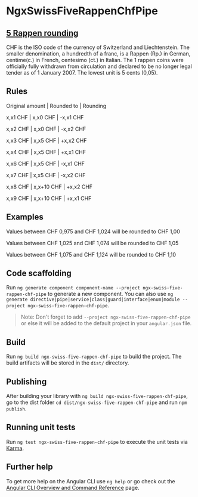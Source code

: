 # NgxSwissFiveRappenChfPipe

## [5 Rappen rounding](https://secure.cerm.be/hd/onlinehelp/Modules/Parameters/Accounting_parameters/5_Rappen_rounding.htm)

CHF is the ISO code of the currency of Switzerland and Liechtenstein. The smaller denomination, a hundredth of a franc, is a Rappen (Rp.) in German, centime(c.) in French, centesimo (ct.) in Italian. The 1 rappen coins were officially fully withdrawn from circulation and declared to be no longer legal tender as of 1 January 2007. The lowest unit is 5 cents (0,05).

## Rules

Original amount | Rounded to |  Rounding

x,x1 CHF        | x,x0 CHF   |  -x,x1 CHF

x,x2 CHF        | x,x0 CHF   |  -x,x2 CHF

x,x3 CHF        | x,x5 CHF   |  +x,x2 CHF

x,x4 CHF        | x,x5 CHF   |  +x,x1 CHF


x,x6 CHF        | x,x5 CHF   |  -x,x1 CHF

x,x7 CHF        | x,x5 CHF   |  -x,x2 CHF


x,x8 CHF        | x,x+10 CHF |  +x,x2 CHF

x,x9 CHF        | x,x+10 CHF |  +x,x1 CHF


## Examples

Values between CHF 0,975 and CHF 1,024 will be rounded to CHF 1,00

Values between CHF 1,025 and CHF 1,074 will be rounded to CHF 1,05

Values between CHF 1,075 and CHF 1,124 will be rounded to CHF 1,10

## Code scaffolding

Run `ng generate component component-name --project ngx-swiss-five-rappen-chf-pipe` to generate a new component. You can also use `ng generate directive|pipe|service|class|guard|interface|enum|module --project ngx-swiss-five-rappen-chf-pipe`.
> Note: Don't forget to add `--project ngx-swiss-five-rappen-chf-pipe` or else it will be added to the default project in your `angular.json` file. 

## Build

Run `ng build ngx-swiss-five-rappen-chf-pipe` to build the project. The build artifacts will be stored in the `dist/` directory.

## Publishing

After building your library with `ng build ngx-swiss-five-rappen-chf-pipe`, go to the dist folder `cd dist/ngx-swiss-five-rappen-chf-pipe` and run `npm publish`.

## Running unit tests

Run `ng test ngx-swiss-five-rappen-chf-pipe` to execute the unit tests via [Karma](https://karma-runner.github.io).

## Further help

To get more help on the Angular CLI use `ng help` or go check out the [Angular CLI Overview and Command Reference](https://angular.io/cli) page.
